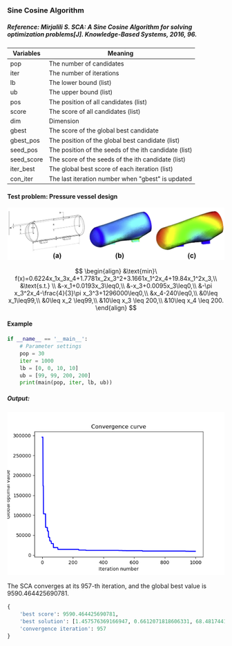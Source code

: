 ### Sine Cosine Algorithm

##### Reference: Mirjalili S. SCA: A Sine Cosine Algorithm for solving optimization problems[J]. Knowledge-Based Systems, 2016, 96.

| Variables  | Meaning                                               |
| ---------- | ----------------------------------------------------- |
| pop        | The number of candidates                              |
| iter       | The number of iterations                              |
| lb         | The lower bound (list)                                |
| ub         | The upper bound (list)                                |
| pos        | The position of all candidates (list)                 |
| score      | The score of all candidates (list)                    |
| dim        | Dimension                                             |
| gbest      | The score of the global best candidate             |
| gbest_pos  | The position of the global best candidate (list)         |
| seed_pos   | The position of the seeds of the ith candidate (list) |
| seed_score | The score of the seeds of the ith candidate (list)    |
| iter_best  | The global best score of each iteration (list)        |
| con_iter   | The last iteration number when "gbest" is updated     |

#### Test problem: Pressure vessel design

![](https://github.com/Xavier-MaYiMing/Sine-Cosine-Algorithm/blob/main/Pressure%20vessel%20design.png)

$$
\begin{align}
&\text{min}\ f(x)=0.6224x_1x_3x_4+1.7781x_2x_3^2+3.1661x_1^2x_4+19.84x_1^2x_3,\\
&\text{s.t.} \\
&-x_1+0.0193x_3\leq0,\\
&-x_3+0.0095x_3\leq0,\\
&-\pi x_3^2x_4-\frac{4}{3}\pi x_3^3+1296000\leq0,\\
&x_4-240\leq0,\\
&0\leq x_1\leq99,\\
&0\leq x_2 \leq99,\\
&10\leq x_3 \leq 200,\\
&10\leq x_4 \leq 200.
\end{align}
$$

#### Example

```python
if __name__ == '__main__':
    # Parameter settings
    pop = 30
    iter = 1000
    lb = [0, 0, 10, 10]
    ub = [99, 99, 200, 200]
    print(main(pop, iter, lb, ub))
```

##### Output:

![](https://github.com/Xavier-MaYiMing/Sine-Cosine-Algorithm/blob/main/convergence%20curve.png)

The SCA converges at its 957-th iteration, and the global best value is 9590.464425690781. 

```python
{
    'best score': 9590.464425690781, 
    'best solution': [1.457576369166947, 0.6612071818606331, 68.48174413611495, 17.286314289498986], 
    'convergence iteration': 957
}
```

